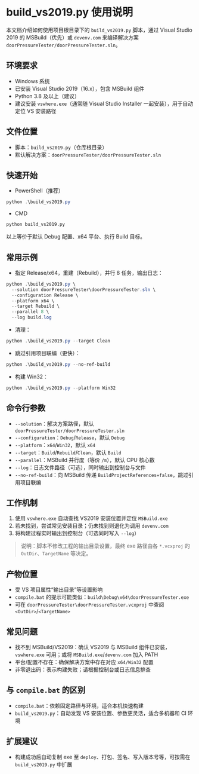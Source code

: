 # build_vs2019.py 使用说明

本文档介绍如何使用项目根目录下的 `build_vs2019.py` 脚本，通过 Visual Studio 2019 的 MSBuild（优先）或 `devenv.com` 来编译解决方案 `doorPressureTester/doorPressureTester.sln`。

## 环境要求
- Windows 系统
- 已安装 Visual Studio 2019（16.x），包含 MSBuild 组件
- Python 3.8 及以上（建议）
- 建议安装 `vswhere.exe`（通常随 Visual Studio Installer 一起安装），用于自动定位 VS 安装路径

## 文件位置
- 脚本：`build_vs2019.py`（仓库根目录）
- 默认解决方案：`doorPressureTester/doorPressureTester.sln`

## 快速开始
- PowerShell（推荐）
```powershell
python .\build_vs2019.py
```
- CMD
```bat
python build_vs2019.py
```
以上等价于默认 Debug 配置、x64 平台、执行 Build 目标。

## 常用示例
- 指定 Release/x64，重建（Rebuild），并行 8 任务，输出日志：
```powershell
python .\build_vs2019.py \
  --solution doorPressureTester\doorPressureTester.sln \
  --configuration Release \
  --platform x64 \
  --target Rebuild \
  --parallel 8 \
  --log build.log
```
- 清理：
```powershell
python .\build_vs2019.py --target Clean
```
- 跳过引用项目联编（更快）：
```powershell
python .\build_vs2019.py --no-ref-build
```
- 构建 Win32：
```powershell
python .\build_vs2019.py --platform Win32
```

## 命令行参数
- `--solution`：解决方案路径，默认 `doorPressureTester/doorPressureTester.sln`
- `--configuration`：`Debug`/`Release`，默认 `Debug`
- `--platform`：`x64`/`Win32`，默认 `x64`
- `--target`：`Build`/`Rebuild`/`Clean`，默认 `Build`
- `--parallel`：MSBuild 并行度（等价 `/m`），默认 CPU 核心数
- `--log`：日志文件路径（可选），同时输出到控制台与文件
- `--no-ref-build`：向 MSBuild 传递 `BuildProjectReferences=false`，跳过引用项目联编

## 工作机制
1. 使用 `vswhere.exe` 自动查找 VS2019 安装位置并定位 `MSBuild.exe`
2. 若未找到，尝试常见安装目录；仍未找到则退化为调用 `devenv.com`
3. 将构建过程实时输出到控制台（可选同时写入 `--log`）

> 说明：脚本不修改工程的输出目录设置，最终 exe 路径由各 `*.vcxproj` 的 `OutDir`、`TargetName` 等决定。

## 产物位置
- 受 VS 项目属性“输出目录”等设置影响
- `compile.bat` 的提示可能类似：`build\Debug\x64\doorPressureTester.exe`
- 可在 `doorPressureTester\doorPressureTester.vcxproj` 中查阅 `<OutDir>`/`<TargetName>`

## 常见问题
- 找不到 MSBuild/VS2019：确认 VS2019 与 MSBuild 组件已安装，`vswhere.exe` 可用；或将 `MSBuild.exe`/`devenv.com` 加入 PATH
- 平台/配置不存在：确保解决方案中存在对应 `x64/Win32` 配置
- 非零退出码：表示构建失败；请根据控制台或日志信息排查

## 与 `compile.bat` 的区别
- `compile.bat`：依赖固定路径与环境，适合本机快速构建
- `build_vs2019.py`：自动发现 VS 安装位置、参数更灵活，适合多机器和 CI 环境

## 扩展建议
- 构建成功后自动复制 exe 至 `deploy`、打包、签名、写入版本号等，可按需在 `build_vs2019.py` 中扩展
